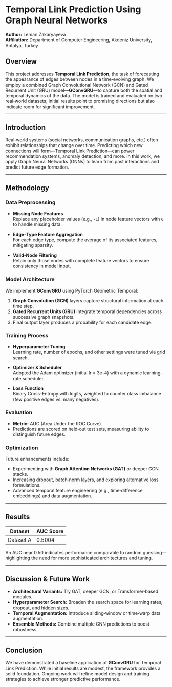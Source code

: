 # Temporal Link Prediction Using Graph Neural Networks

**Author:** Leman Zakaryayeva  
**Affiliation:** Department of Computer Engineering, Akdeniz University, Antalya, Turkey

## Overview

This project addresses **Temporal Link Prediction**, the task of forecasting the appearance of edges between nodes in a time‐evolving graph. We employ a combined Graph Convolutional Network (GCN) and Gated Recurrent Unit (GRU) model—**GConvGRU**—to capture both the spatial and temporal dynamics of the data. The model is trained and evaluated on two real‐world datasets; initial results point to promising directions but also indicate room for significant improvement.

---

## Introduction

Real‐world systems (social networks, communication graphs, etc.) often exhibit relationships that change over time. Predicting which new connections will form—Temporal Link Prediction—can power recommendation systems, anomaly detection, and more. In this work, we apply Graph Neural Networks (GNNs) to learn from past interactions and predict future edge formation.

---

## Methodology

### Data Preprocessing

- **Missing Node Features**  
  Replace any placeholder values (e.g., `-1`) in node feature vectors with `0` to handle missing data.

- **Edge‐Type Feature Aggregation**  
  For each edge type, compute the average of its associated features, mitigating sparsity.

- **Valid‐Node Filtering**  
  Retain only those nodes with complete feature vectors to ensure consistency in model input.

### Model Architecture

We implement **GConvGRU** using PyTorch Geometric Temporal:

1. **Graph Convolution (GCN)** layers capture structural information at each time step.  
2. **Gated Recurrent Units (GRU)** integrate temporal dependencies across successive graph snapshots.  
3. Final output layer produces a probability for each candidate edge.

### Training Process

- **Hyperparameter Tuning**  
  Learning rate, number of epochs, and other settings were tuned via grid search.

- **Optimizer & Scheduler**  
  Adopted the Adam optimizer (initial lr = 3e-4) with a dynamic learning‐rate scheduler.

- **Loss Function**  
  Binary Cross-Entropy with logits, weighted to counter class imbalance (few positive edges vs. many negatives).

### Evaluation

- **Metric:** AUC (Area Under the ROC Curve)  
- Predictions are scored on held‐out test sets, measuring ability to distinguish future edges.

### Optimization

Future enhancements include:

- Experimenting with **Graph Attention Networks (GAT)** or deeper GCN stacks.  
- Increasing dropout, batch‐norm layers, and exploring alternative loss formulations.  
- Advanced temporal feature engineering (e.g., time‐difference embeddings) and data augmentation.

---

## Results

| Dataset   | AUC Score |
|-----------|-----------|
| Dataset A | 0.5004    |

An AUC near 0.50 indicates performance comparable to random guessing—highlighting the need for more sophisticated architectures and tuning.

---

## Discussion & Future Work

- **Architectural Variants:** Try GAT, deeper GCN, or Transformer‐based modules.  
- **Hyperparameter Search:** Broaden the search space for learning rates, dropout, and hidden sizes.  
- **Temporal Augmentation:** Introduce sliding‐window or time‐warp data augmentation.  
- **Ensemble Methods:** Combine multiple GNN predictions to boost robustness.

---

## Conclusion

We have demonstrated a baseline application of **GConvGRU** for Temporal Link Prediction. While initial results are modest, the framework provides a solid foundation. Ongoing work will refine model design and training strategies to achieve stronger predictive performance.


